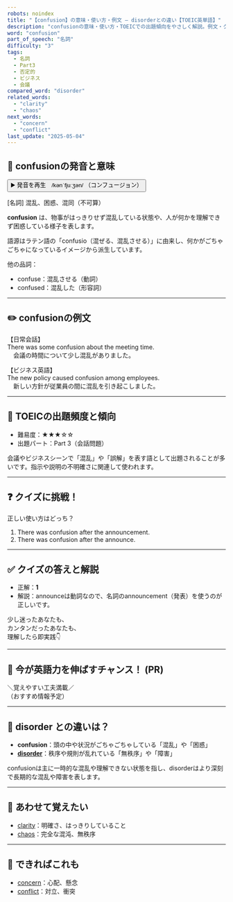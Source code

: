 ```yaml
---
robots: noindex
title: "【confusion】の意味・使い方・例文 ― disorderとの違い【TOEIC英単語】"
description: "confusionの意味・使い方・TOEICでの出題傾向をやさしく解説。例文・クイズ付きでdisorderとの違いもわかりやすく学べます。"
word: "confusion"
part_of_speech: "名詞"
difficulty: "3"
tags:
  - 名詞
  - Part3
  - 否定的
  - ビジネス
  - 会議
compared_word: "disorder"
related_words:
  - "clarity"
  - "chaos"
next_words:
  - "concern"
  - "conflict"
last_update: "2025-05-04"
---
```


## 🔰 confusionの発音と意味

<button class="play-audio" onclick="playTTS('confusion')">
  <span class="play-audio-main">
    ▶️ 発音を再生　/kənˈfjuːʒən/
  </span>
  <span class="play-audio-sub">
    （コンフュージョン）
  </span>
</button>

[名詞] 混乱、困惑、混同（不可算）

**confusion** は、物事がはっきりせず混乱している状態や、人が何かを理解できず困惑している様子を表します。

語源はラテン語の「confusio（混ぜる、混乱させる）」に由来し、何かがごちゃごちゃになっているイメージから派生しています。

他の品詞：  
- confuse：混乱させる（動詞）
- confused：混乱した（形容詞）

---

## ✏️ confusionの例文

【日常会話】  
There was some confusion about the meeting time.  
　会議の時間について少し混乱がありました。

【ビジネス英語】  
The new policy caused confusion among employees.  
　新しい方針が従業員の間に混乱を引き起こしました。

---

## 🎯 TOEICの出題頻度と傾向

- 難易度：★★★☆☆
- 出題パート：Part 3（会話問題）

会議やビジネスシーンで「混乱」や「誤解」を表す語として出題されることが多いです。指示や説明の不明確さに関連して使われます。

---

## ❓ クイズに挑戦！

正しい使い方はどっち？

1. There was confusion after the announcement.  
2. There was confusion after the announce.

---

## ✅ クイズの答えと解説

- 正解：**1**
- 解説：announceは動詞なので、名詞のannouncement（発表）を使うのが正しいです。

少し迷ったあなたも、  
カンタンだったあなたも、  
理解したら即実践👇️

---

## 🚀 今が英語力を伸ばすチャンス！ (PR)

<div class="info-center">
＼覚えやすい工夫満載／<br>  
（おすすめ情報予定）
</div>

---

## 🤔  disorder との違いは？

- **confusion**：頭の中や状況がごちゃごちゃしている「混乱」や「困惑」
- **[disorder](/disorder)**：秩序や規則が乱れている「無秩序」や「障害」

confusionは主に一時的な混乱や理解できない状態を指し、disorderはより深刻で長期的な混乱や障害を表します。

---

## 🧩 あわせて覚えたい

- [clarity](/clarity)：明確さ、はっきりしていること
- [chaos](/chaos)：完全な混沌、無秩序

---

## 📖 できればこれも

- [concern](/concern)：心配、懸念
- [conflict](/conflict)：対立、衝突

<!-- cvid: aid23_bid29 -->
